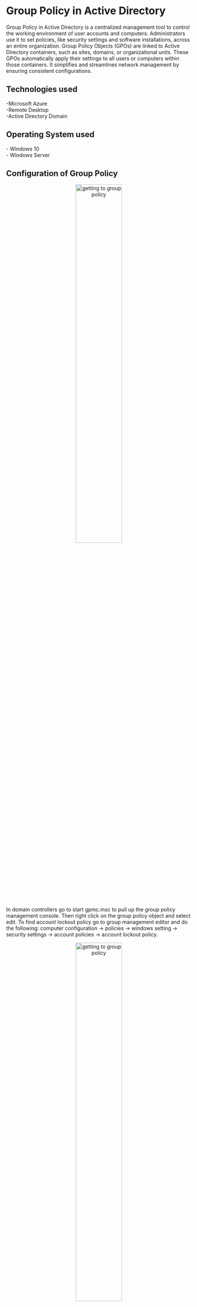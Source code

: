 # Group Policy in Active Directory
Group Policy in Active Directory is a centralized management tool to control the working environment of user accounts and computers. Administrators use it to set policies, like security settings and software installations, across an entire organization. Group Policy Objects (GPOs) are linked to Active Directory containers, such as sites, domains, or organizational units. These GPOs automatically apply their settings to all users or computers within those containers. It simplifies and streamlines network management by ensuring consistent configurations.

<h2>Technologies used</h2>
-Microsoft Azure <br>
-Remote Desktop <br>
-Active Directory Domain <br>

<h2>Operating System used</h2>
- Windows 10 <br>
- Windows Server <br>

<h2>Configuration of Group Policy</h2>
<p>
<p align="center">
    <img src="https://github.com/user-attachments/assets/955a7c83-3646-4124-97ff-723aff9136cb" height="50%" width="50%" alt="getting to group policy"/>
</p>
<p>
In domain controllers go to start gpmc.msc to pull up the group policy management console. Then right click on the group policy object and select edit.
To find account lockout policy go to group management editor and do the following: computer configuration -> policies -> windows setting -> security settings -> account policies -> account lockout policy.
</p>
 <p>
  <p align="center">
    <img src="https://github.com/user-attachments/assets/3955b7a1-7f59-4cef-921a-79ab41a84de4"
 height="50%" width="50%" alt="getting to group policy"/>
  </p>
  <p>
Tip: to update group policy on the employee computer go to command prompt and type gpupdate /force and enter
  </p>
<p>
<p align="center">
    <img src="https://github.com/user-attachments/assets/6b251966-69ac-48d8-b29e-f2d056384dcd"
 height="30%" width="30%" alt="disabling account"/>
</p>
<p>
 Right click on the employee account and select disabled or if needed enabled.
</p>
<p>
<p align="center">
    <img src="https://github.com/user-attachments/assets/8ac22f9e-6c9f-4ca4-9052-9e3b9e3025e0" height="30%" width="30%" alt="pasword reset"/>
</p>
<p>
Right click on the employee account and select reset password.
</p>
